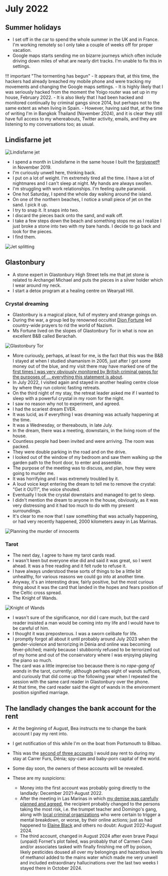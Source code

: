 # July 2022

<div id="google_translate_element"></div>
<script type="text/javascript" src="//translate.google.com/translate_a/element.js?cb=googleTranslateElementInit"></script>
<script type="text/javascript">
function googleTranslateElementInit() {
  new google.translate.TranslateElement({pageLanguage: 'en'}, 'google_translate_element');
}
</script>

## Summer holidays

- I set off in the car to spend the whole summer in the UK and in France. I'm working remotely so I only take a couple of weeks off for proper vacation.
- Google maps starts sending me on bizarre journeys which often include driving down miles of what are nearly dirt tracks. I'm unable to fix this in settings.

!!! important "The tormenting has begun"
    - It appears that, at this time, the hackers had already breached my mobile phone and were tracking my movements and changing the Google maps settings.
    - It is highly likely that I was seriously hacked from the moment the Yoigo router was set up in my house, February 2022.
    - It is also likely that I had been hacked and monitored continually by criminal gangs since 2014, but perhaps not to the same extent as when living in Spain.
    - However, having said that, at the time of writing I'm in Bangkok Thailand (November 2024), and it is clear they still have full access to my whereabouts, Twitter activity, emails, and they are listening to my conversations too; as usual.

## Lindisfarne jet

![Lindisfarne jet](../../content/images/jet.png)

- I spend a month in Lindisfarne in the same house I built the [forgivenet®](https://1frgvn.com/) in November 2019.
- I'm curiously unwell here, thinking back.
- I put on a lot of weight. I'm extremely tired all the time. I have a lot of nightmares and I can't sleep at night. My hands are always swollen.
- I'm struggling with work relationships. I'm feeling quite paranoid.
- One hot Saturday, I spend the whole day walking around the island. 
- On one of the northern beaches, I notice a small piece of jet on the sand. I pick it up.
- I try to snap it. It snaps into two.
- I discard the pieces back onto the sand, and walk off.
- I take a few steps down the beach and something stops me as I realize I just broke a stone into two with my bare hands. I decide to go back and look for the pieces.
- I find them.

![Jet splitting](../../content/images/jet-splitting.gif)

## Glastonbury

- A stone expert in Glastonbury High Street tells me that jet stone is related to Archangel Michael and puts the pieces in a silver holder which I wear around my neck.
- I start a detox program at a healing centre on Wearyall Hill.

### Crystal dreaming

- Glastonbury is a magical place, full of mystery and strange goings on.
- During the war, a group led by renowned occultist [Dion Fortune](https://catherineauman.com/dion-fortune/) led country-wide prayers to rid the world of Nazism.
- Ms Fortune lived on the slopes of Glastonbury Tor in what is now an excellent B&B called Berachah.

![Glastonbury Tor](../../content/images/glastonbury-tor.webp)

- More curiously, perhaps, at least for me, is the fact that this was the B&B I stayed at when I studied shamanism in 2005, just after I got some money out of the blue, and my visit there may have marked one of the [first times I was very obviously monitored by British criminal gangs for the purposes of ... everything this statement is about](../early-years/2005.md#warrior-in-the-heart). 
- In July 2022, I visited again and stayed in another healing centre close by where they run colonic fasting retreats.
- On the third night of my stay, the retreat leader asked me if I wanted to sleep with a powerful crystal in my room for the night.
- I saw no reason why not to experiment, and agreed.
- I had the scariest dream EVER.
- It was lucid, as if everything I was dreaming was actually happening at the time. 
- It was a Wednesday, or thereabouts, in late July.
- In the dream, there was a meeting, downstairs, in the living room of the house.
- Countless people had been invited and were arriving. The room was packed.
- They were double parking in the road and on the drive.
- I looked out of the window of my bedroom and saw them walking up the garden path to the front door, to enter and assemble.
- The purpose of the meeting was to discuss, and plan, how they were going to murder me.
- It was horrifying and I was extremely troubled by it.
- A loud voice kept entering the dream to tell me to remove the crystal: "Get it OUT!", the voice shouted.
- Eventually I took the crystal downstairs and managed to get to sleep.
- I didn't mention the dream to anyone in the house, obviously, as it was very distressing and it had too much to do with my present surroundings.
- It's clear to me now that I saw something that was actually happening, or had very recently happened, 2000 kilometers away in Las Marinas.

![Planning the murder of innocents](../../content/images/planning-the-murder-of-innocents.png)

### Tarot

- The next day, I agree to have my tarot cards read.
- I wasn't keen but everyone else did and said it was great, so I went ahead. It was a free reading and it felt rude to refuse it.
- I have always understood these sorts of things to be a little bit unhealthy, for various reasons we could go into at another time.
- Anyway, it's an interesting draw, fairly positive, but the most curious thing about it was the card that landed in the hopes and fears position of the Celtic cross spread.
- The Knight of Wands.

![Knight of Wands](../../content/images/night-of-wands.jpg)

- I wasn't sure of the significance, nor did I care much, but the card reader insisted a man would be coming into my life and I would have to be careful of him.
- I thought it was preposterous. I was a sworn celibate for life.
- I promptly forgot all about it until probably around July 2023 when the gender-violence and terrorizing in Dénia and online was becoming fever-pitched; mainly because I stubbornly refused to be terrorized out of my home and out of the conservatory where I was enjoying playing the piano so much.
- The card was a little imprecise too because there is no *rape-gang of wands* in the tarot, currently; although perhaps eight of wands suffices, and curiously that did come up the following year when I repeated the session with the same card reader in Glastonbury over the phone.
- At that time, the card reader said the eight of wands in the environment position signified marriage.

## The landlady changes the bank account for the rent

- At the beginning of August, Bea instructs me to change the bank account I pay my rent into.
- I get notification of this while I'm on the boat from Portsmouth to Bilbao.
- This was the [second of three accounts](../2021/december.md#too-good-to-be-on-the-8th-december) I would pay rent to during my stay at Carrer Furs, Dénia; spy-cam and baby-porn capital of the world.
- Some day soon, the owners of these accounts will be revealed. 
- These are my suspicions:
    
    - Money into the first account was probably going directly to the landlady: December 2021-August 2022.
    - After the meeting in Las Marinas in which [my demise was carefully planned and agreed](#crystal-dreaming), the recipient probably changed to the persons taking the most risk, i.e. the trumpet teacher and Domingo's gang, along with [local criminal organizations](../early-years/2007.md#hazel-smith) who were certain to trigger a mental breakdown, or worse, by their online actions; just as had happened to [Elaine Black](../2021/july.md#elaine-black) and others no doubt: August 2022-August 2024.
    - The third account, changed in August 2024 after even brave Paqui (unpaid) Fornet's plot failed, was probably that of Carmen Cano and/or associates tasked with finally finishing me off by poison, likely pesticides doused all over my belongings and hazardous levels of methanol added to the mains water which made me very unwell and included extraordinary hallucinations over the last two weeks I stayed there in October 2024.
